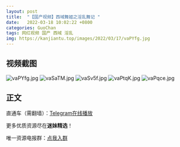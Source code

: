 ```yaml
---
layout: post
title:  "【国产视频】西域舞姬之淫乱舞记 "
date:   2022-03-18 10:02:22 +0800
categories: GuoChan
tags: 网红视频 国产 西域 淫乱
img: https://kanjiantu.top/images/2022/03/17/vaPYfg.jpg
---
```



## 视频截图

![vaPYfg.jpg](https://kanjiantu.top/images/2022/03/17/vaPYfg.jpg)
![vaSaTM.jpg](https://kanjiantu.top/images/2022/03/17/vaSaTM.jpg)
![vaSv5f.jpg](https://kanjiantu.top/images/2022/03/17/vaSv5f.jpg)
![vaPtqK.jpg](https://kanjiantu.top/images/2022/03/17/vaPtqK.jpg)
![vaPqce.jpg](https://kanjiantu.top/images/2022/03/17/vaPqce.jpg)

## 正文

直通车（需翻墙）：[Telegram在线播放](https://t.me/mimeijingxuan/122)

更多优质资源尽在**迷妹精选**！

唯一资源电报群：[点我入群](https://t.me/mimeijingxuan)


